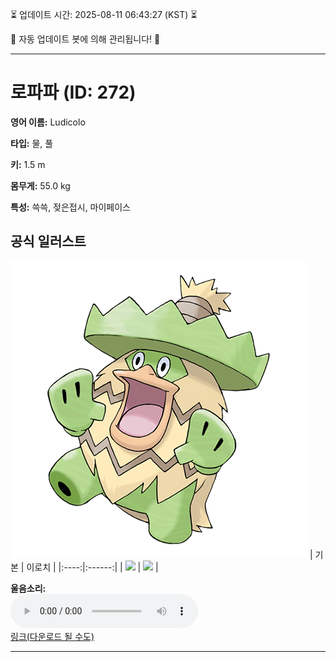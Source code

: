 
⏳ 업데이트 시간: 2025-08-11 06:43:27 (KST) ⏳

🤖 자동 업데이트 봇에 의해 관리됩니다! 🤖

---

# 로파파 (ID: 272)
**영어 이름:** Ludicolo

**타입:** 물, 풀

**키:** 1.5 m

**몸무게:** 55.0 kg

**특성:** 쓱쓱, 젖은접시, 마이페이스

## 공식 일러스트
![](https://raw.githubusercontent.com/PokeAPI/sprites/master/sprites/pokemon/other/official-artwork/272.png)
| 기본 | 이로치 |
|:----:|:------:|
| <img src="http://play.pokemonshowdown.com/sprites/ani/ludicolo.gif" width="200"> | <img src="http://play.pokemonshowdown.com/sprites/ani-shiny/ludicolo.gif" width="200"> |

**울음소리:**<br><audio controls src="https://raw.githubusercontent.com/PokeAPI/cries/main/cries/pokemon/latest/272.ogg"></audio><br> [링크(다운로드 될 수도)](https://raw.githubusercontent.com/PokeAPI/cries/main/cries/pokemon/latest/272.ogg)


---

